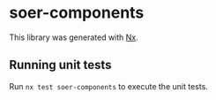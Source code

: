# soer-components

This library was generated with [Nx](https://nx.dev).

## Running unit tests

Run `nx test soer-components` to execute the unit tests.
